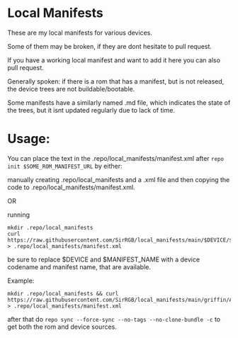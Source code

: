 # Local Manifests

These are my local manifests for various devices.

Some of them may be broken, if they are dont hesitate to pull request.

If you have a working local manifest and want to add it here you can also pull request.

Generally spoken: if there is a rom that has a manifest, but is not released, the device trees are not buildable/bootable.

Some manifests have a similarly named .md file, which indicates the state of the trees, but it isnt updated regularly due to lack of time.


# Usage:
You can place the text in the .repo/local_manifests/manifest.xml after `repo init $SOME_ROM_MANIFEST_URL` by either:

manually creating .repo/local_manifests and a .xml file and then copying the code to .repo/local_manifests/manifest.xml.

OR

running
```
mkdir .repo/local_manifests
curl https://raw.githubusercontent.com/SirRGB/local_manifests/main/$DEVICE/$MANIFEST_NAME > .repo/local_manifests/manifest.xml
```
be sure to replace $DEVICE and $MANIFEST_NAME with a device codename and manifest name, that are available.

Example:
```
mkdir .repo/local_manifests && curl https://raw.githubusercontent.com/SirRGB/local_manifests/main/griffin/A11Lineage.xml > .repo/local_manifests/manifest.xml
```

after that do `repo sync --force-sync --no-tags --no-clone-bundle -c` to get both the rom and device sources.
